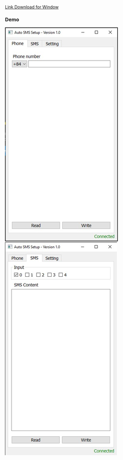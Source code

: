 [Link Download for Window](./Download/autoSMSsetup.exe)
### Demo
![demo](./Demo/demo.jpg)![demo](./Demo/demo2.jpg)